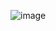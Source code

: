 
![image](https://github.com/Vagabong328/DemoEkzamen/assets/97594467/3222c92b-2222-4932-9312-c7a71fa79ae3)

